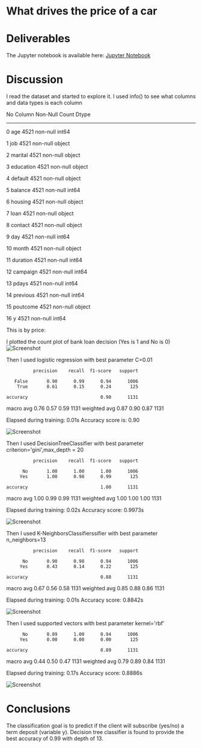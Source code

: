 # What drives the price of a car

# Deliverables

The Jupyter notebook is available here:
[Jupyter Notebook](https://github.com/hossamfattah/mlmodule17/blob/46a4d4cecbfe8efb29bf9d67eafd256ce591672e/MyWorkF.ipynb)


# Discussion
I read the dataset and started to explore it. I used info() to see what columns and data types is each column

 No   Column     Non-Null Count  Dtype 
---  ------     --------------  ----- 
 0   age        4521 non-null   int64 

 1   job        4521 non-null   object

 2   marital    4521 non-null   object

 3   education  4521 non-null   object

 4   default    4521 non-null   object

 5   balance    4521 non-null   int64 

 6   housing    4521 non-null   object

 7   loan       4521 non-null   object

 8   contact    4521 non-null   object

 9   day        4521 non-null   int64 

 10  month      4521 non-null   object

 11  duration   4521 non-null   int64 

 12  campaign   4521 non-null   int64 

 13  pdays      4521 non-null   int64 

 14  previous   4521 non-null   int64 

 15  poutcome   4521 non-null   object

 16  y          4521 non-null   int64 
 


This is by price:

I plotted the count plot of bank loan decision (Yes is 1 and No is 0)
![Screenshot](./images/image01.png)

Then I used logistic regression with best parameter C=0.01

              precision    recall  f1-score   support

       False       0.90      0.99      0.94      1006
        True       0.61      0.15      0.24       125

    accuracy                           0.90      1131
   macro avg       0.76      0.57      0.59      1131
weighted avg       0.87      0.90      0.87      1131

Elapsed during training: 0.01s
Accuracy score is:  0.90

![Screenshot](./images/image02.png)


Then I used DecisionTreeClassifier with best parameter criterion='gini',max_depth = 20


              precision    recall  f1-score   support

          No       1.00      1.00      1.00      1006
         Yes       1.00      0.98      0.99       125

    accuracy                           1.00      1131
   macro avg       1.00      0.99      0.99      1131
weighted avg       1.00      1.00      1.00      1131

Elapsed during training: 0.02s
Accuracy score: 0.9973s

![Screenshot](./images/image03.png)


Then I used K-NeighborsClassifierssifier with best parameter n_neighbors=13


              precision    recall  f1-score   support

          No       0.90      0.98      0.94      1006
         Yes       0.43      0.14      0.22       125

    accuracy                           0.88      1131
   macro avg       0.67      0.56      0.58      1131
weighted avg       0.85      0.88      0.86      1131

Elapsed during training: 0.01s
Accuracy score: 0.8842s

![Screenshot](./images/image04.png)


Then I used supported vectors with best parameter kernel='rbf'


          No       0.89      1.00      0.94      1006
         Yes       0.00      0.00      0.00       125

    accuracy                           0.89      1131
   macro avg       0.44      0.50      0.47      1131
weighted avg       0.79      0.89      0.84      1131

Elapsed during training: 0.17s
Accuracy score: 0.8886s

![Screenshot](./images/image05.png)



# Conclusions 
The classification goal is to predict if the client will subscribe (yes/no) a term deposit (variable y). 
Decision tree classifier is found to provide the best accuracy of 0.99 with depth of 13.